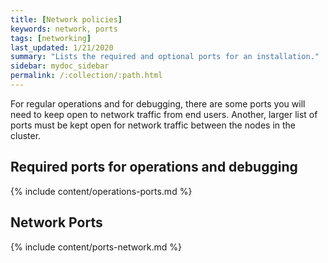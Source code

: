 ```yaml
---
title: [Network policies]
keywords: network, ports
tags: [networking]
last_updated: 1/21/2020
summary: "Lists the required and optional ports for an installation."
sidebar: mydoc_sidebar
permalink: /:collection/:path.html
---
```

For regular operations and for debugging, there are some ports you will need to keep open to network traffic from end users. Another, larger list of ports must be kept open for network traffic between the nodes in the cluster.

## Required ports for operations and debugging

{% include content/operations-ports.md %}

## Network Ports

{% include content/ports-network.md %}
